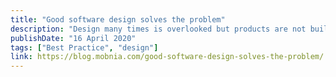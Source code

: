 ```yaml
---
title: "Good software design solves the problem"
description: "Design many times is overlooked but products are not built for self consumption"
publishDate: "16 April 2020"
tags: ["Best Practice", "design"]
link: https://blog.mobnia.com/good-software-design-solves-the-problem/
---
```

